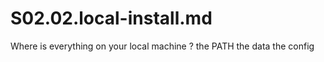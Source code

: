 # S02.02.local-install.md

Where is everything on your local machine ?
the PATH
the data
the config
